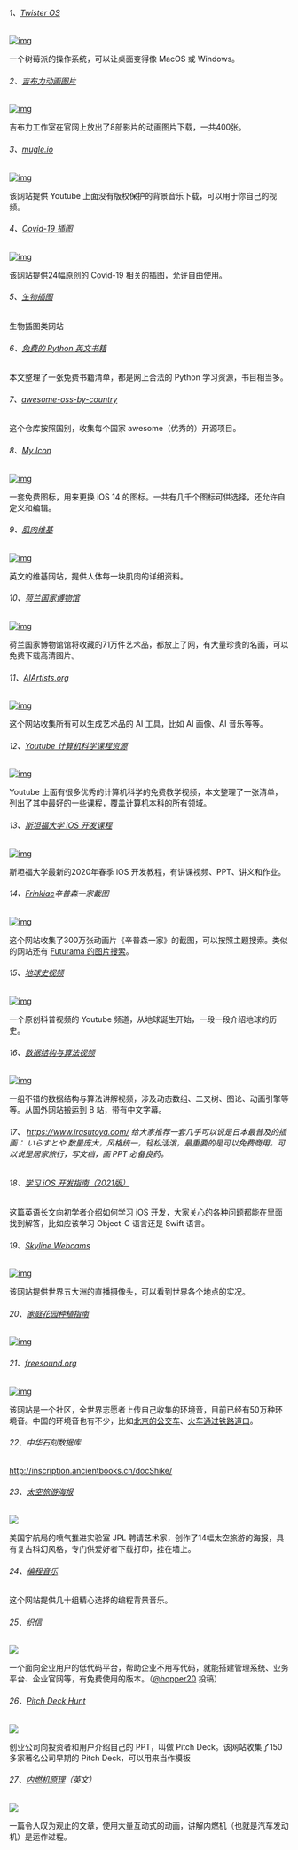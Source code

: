 ###### 1、[Twister OS](https://twisteros.com/)

[![img](https://camo.githubusercontent.com/08b707d294088f41d34340b41afacac09ec07603/68747470733a2f2f7777772e77616e67626173652e636f6d2f626c6f67696d672f61737365742f3230323030392f6267323032303039323030382e6a7067)](https://camo.githubusercontent.com/08b707d294088f41d34340b41afacac09ec07603/68747470733a2f2f7777772e77616e67626173652e636f6d2f626c6f67696d672f61737365742f3230323030392f6267323032303039323030382e6a7067)

一个树莓派的操作系统，可以让桌面变得像 MacOS 或 Windows。

###### 2、[吉布力动画图片](http://www.ghibli.jp/info/013344/)

[![img](https://camo.githubusercontent.com/e81497f4f7eefbcb45d326819267f04ee1f97030/68747470733a2f2f7777772e77616e67626173652e636f6d2f626c6f67696d672f61737365742f3230323030392f6267323032303039323231322e6a7067)](https://camo.githubusercontent.com/e81497f4f7eefbcb45d326819267f04ee1f97030/68747470733a2f2f7777772e77616e67626173652e636f6d2f626c6f67696d672f61737365742f3230323030392f6267323032303039323231322e6a7067)

吉布力工作室在官网上放出了8部影片的动画图片下载，一共400张。

###### 3、[mugle.io](https://mugle.io/)

[![img](https://camo.githubusercontent.com/90a26a87979c6780f71ccf82439cfc86e465a710cdaf5055ca211e8cc2b9cc28/68747470733a2f2f7777772e77616e67626173652e636f6d2f626c6f67696d672f61737365742f3230323031312f6267323032303131323930382e6a7067)](https://camo.githubusercontent.com/90a26a87979c6780f71ccf82439cfc86e465a710cdaf5055ca211e8cc2b9cc28/68747470733a2f2f7777772e77616e67626173652e636f6d2f626c6f67696d672f61737365742f3230323031312f6267323032303131323930382e6a7067)

该网站提供 Youtube 上面没有版权保护的背景音乐下载，可以用于你自己的视频。

###### 4、[Covid-19 插图](https://www.pixeltrue.com/frontliner-heroes)

[![img](https://camo.githubusercontent.com/48bfe7b2dda9a0f82f6e0638a5fd5e8a5f49bc200c7790c03ac117a417a8941c/68747470733a2f2f7777772e77616e67626173652e636f6d2f626c6f67696d672f61737365742f3230323031322f6267323032303132303431392e6a7067)](https://camo.githubusercontent.com/48bfe7b2dda9a0f82f6e0638a5fd5e8a5f49bc200c7790c03ac117a417a8941c/68747470733a2f2f7777772e77616e67626173652e636f6d2f626c6f67696d672f61737365742f3230323031322f6267323032303132303431392e6a7067)

该网站提供24幅原创的 Covid-19 相关的插图，允许自由使用。

###### 5、[生物插图](https://www.flickr.com/photos/biodivlibrary/)

生物插图类网站

###### 6、[免费的 Python 英文书籍](https://www.pythonkitchen.com/legally-free-python-books-list/)

本文整理了一张免费书籍清单，都是网上合法的 Python 学习资源，书目相当多。

###### 7、[awesome-oss-by-country](https://github.com/slowernews/awesome-oss-by-country)

这个仓库按照国别，收集每个国家 awesome（优秀的）开源项目。

###### 8、[My Icon](https://myicon.io/)

[![img](https://camo.githubusercontent.com/6b4c14b94270fb394d4d84eb12f64b023c8ceb9d88f2ea71a88f12324e7c9b4c/68747470733a2f2f7777772e77616e67626173652e636f6d2f626c6f67696d672f61737365742f3230323130312f6267323032313031303730352e6a7067)](https://camo.githubusercontent.com/6b4c14b94270fb394d4d84eb12f64b023c8ceb9d88f2ea71a88f12324e7c9b4c/68747470733a2f2f7777772e77616e67626173652e636f6d2f626c6f67696d672f61737365742f3230323130312f6267323032313031303730352e6a7067)

一套免费图标，用来更换 iOS 14 的图标。一共有几千个图标可供选择，还允许自定义和编辑。

###### 9、[肌肉维基](https://musclewiki.com/)

[![img](https://camo.githubusercontent.com/d9f4156ee768863d406941558e27783ccd384ea987fd00cd46be9d50d2e45c81/68747470733a2f2f7777772e77616e67626173652e636f6d2f626c6f67696d672f61737365742f3230323130312f6267323032313031323131302e6a7067)](https://camo.githubusercontent.com/d9f4156ee768863d406941558e27783ccd384ea987fd00cd46be9d50d2e45c81/68747470733a2f2f7777772e77616e67626173652e636f6d2f626c6f67696d672f61737365742f3230323130312f6267323032313031323131302e6a7067)

英文的维基网站，提供人体每一块肌肉的详细资料。

###### 10、[荷兰国家博物馆](https://www.rijksmuseum.nl/en/rijksstudio)

[![img](https://camo.githubusercontent.com/bcb018ea256523352d467cf43f95a89c9f9495b7a91733f25196b0f6d5aa4f2d/68747470733a2f2f7777772e77616e67626173652e636f6d2f626c6f67696d672f61737365742f3230323130312f6267323032313031323230372e6a7067)](https://camo.githubusercontent.com/bcb018ea256523352d467cf43f95a89c9f9495b7a91733f25196b0f6d5aa4f2d/68747470733a2f2f7777772e77616e67626173652e636f6d2f626c6f67696d672f61737365742f3230323130312f6267323032313031323230372e6a7067)

荷兰国家博物馆馆将收藏的71万件艺术品，都放上了网，有大量珍贵的名画，可以免费下载高清图片。

###### 11、[AIArtists.org](https://aiartists.org/ai-generated-art-tools)

[![img](https://camo.githubusercontent.com/2ceeabc43e5354f99174b724e2267f6a95b8eea25fefecf02a14112121168844/68747470733a2f2f7777772e77616e67626173652e636f6d2f626c6f67696d672f61737365742f3230323130322f6267323032313032303630312e6a7067)](https://camo.githubusercontent.com/2ceeabc43e5354f99174b724e2267f6a95b8eea25fefecf02a14112121168844/68747470733a2f2f7777772e77616e67626173652e636f6d2f626c6f67696d672f61737365742f3230323130322f6267323032313032303630312e6a7067)

这个网站收集所有可以生成艺术品的 AI 工具，比如 AI 画像、AI 音乐等等。

###### 12、[Youtube 计算机科学课程资源](https://web.archive.org/web/20210210143025/https://laconicml.com/computer-science-curriculum-youtube-videos/)

[![img](https://camo.githubusercontent.com/030d95849e686a9e60d823aec3468e22514f1212c063f763a19349ce704409f9/68747470733a2f2f63646e2e6265656b6b612e636f6d2f626c6f67696d672f61737365742f3230323130322f6267323032313032313130352e6a7067)](https://camo.githubusercontent.com/030d95849e686a9e60d823aec3468e22514f1212c063f763a19349ce704409f9/68747470733a2f2f63646e2e6265656b6b612e636f6d2f626c6f67696d672f61737365742f3230323130322f6267323032313032313130352e6a7067)

Youtube 上面有很多优秀的计算机科学的免费教学视频，本文整理了一张清单，列出了其中最好的一些课程，覆盖计算机本科的所有领域。

###### 13、[斯坦福大学 iOS 开发课程](https://cs193p.sites.stanford.edu/)

[![img](https://camo.githubusercontent.com/83e721e60ea2e427c82b302f1fecd0f976c5c0f819ef9019f346369a489bbd6c/68747470733a2f2f63646e2e6265656b6b612e636f6d2f626c6f67696d672f61737365742f3230323130322f6267323032313032313130312e6a7067)](https://camo.githubusercontent.com/83e721e60ea2e427c82b302f1fecd0f976c5c0f819ef9019f346369a489bbd6c/68747470733a2f2f63646e2e6265656b6b612e636f6d2f626c6f67696d672f61737365742f3230323130322f6267323032313032313130312e6a7067)

斯坦福大学最新的2020年春季 iOS 开发教程，有讲课视频、PPT、讲义和作业。

###### 14、[Frinkiac](https://frinkiac.com/)辛普森一家截图

[![img](https://camo.githubusercontent.com/19801058ff8fb690b7656fcd7944125878ac67b72481f2420522f7b6bc30c161/68747470733a2f2f63646e2e6265656b6b612e636f6d2f626c6f67696d672f61737365742f3230323130322f6267323032313032313430322e6a7067)](https://camo.githubusercontent.com/19801058ff8fb690b7656fcd7944125878ac67b72481f2420522f7b6bc30c161/68747470733a2f2f63646e2e6265656b6b612e636f6d2f626c6f67696d672f61737365742f3230323130322f6267323032313032313430322e6a7067)

这个网站收集了300万张动画片《辛普森一家》的截图，可以按照主题搜索。类似的网站还有 [Futurama 的图片搜索](https://morbotron.com/)。

###### 15、[地球史视频](https://www.youtube.com/c/HistoryoftheEarth/videos)

[![img](https://camo.githubusercontent.com/f0fc21714d41e2736865645d6a96ea291e8eaf693fd0db51d97a12d24d1e0c2c/68747470733a2f2f63646e2e6265656b6b612e636f6d2f626c6f67696d672f61737365742f3230323130332f6267323032313033303830352e6a7067)](https://camo.githubusercontent.com/f0fc21714d41e2736865645d6a96ea291e8eaf693fd0db51d97a12d24d1e0c2c/68747470733a2f2f63646e2e6265656b6b612e636f6d2f626c6f67696d672f61737365742f3230323130332f6267323032313033303830352e6a7067)

一个原创科普视频的 Youtube 频道，从地球诞生开始，一段一段介绍地球的历史。

###### 16、[数据结构与算法视频](https://space.bilibili.com/50003725/video)

[![img](https://camo.githubusercontent.com/680d06de89339a12eccc052acdabaef11dbe213683dbd3e900f4456a4896aa93/68747470733a2f2f63646e2e6265656b6b612e636f6d2f626c6f67696d672f61737365742f3230323130332f6267323032313033323230352e6a7067)](https://camo.githubusercontent.com/680d06de89339a12eccc052acdabaef11dbe213683dbd3e900f4456a4896aa93/68747470733a2f2f63646e2e6265656b6b612e636f6d2f626c6f67696d672f61737365742f3230323130332f6267323032313033323230352e6a7067)

一组不错的数据结构与算法讲解视频，涉及动态数组、二叉树、图论、动画引擎等等。从国外网站搬运到 B 站，带有中文字幕。

###### 17、 https://www.irasutoya.com/ 给大家推荐一套几乎可以说是日本最普及的插画： いらすとや 数量庞大，风格统一，轻松活泼，最重要的是可以免费商用。可以说是居家旅行，写文档，画 PPT 必备良药。

###### 18、[学习 iOS 开发指南（2021版）](https://matteomanferdini.com/become-an-ios-developer/)

这篇英语长文向初学者介绍如何学习 iOS 开发，大家关心的各种问题都能在里面找到解答，比如应该学习 Object-C 语言还是 Swift 语言。

###### 19、[Skyline Webcams](https://www.skylinewebcams.com/)

[![img](https://camo.githubusercontent.com/084261a4eca23b8151fefad457e0bdc8ae2c7f4157d01f876617e6ac12501a77/68747470733a2f2f63646e2e6265656b6b612e636f6d2f626c6f67696d672f61737365742f3230323130342f6267323032313034313730322e6a7067)](https://camo.githubusercontent.com/084261a4eca23b8151fefad457e0bdc8ae2c7f4157d01f876617e6ac12501a77/68747470733a2f2f63646e2e6265656b6b612e636f6d2f626c6f67696d672f61737365742f3230323130342f6267323032313034313730322e6a7067)

该网站提供世界五大洲的直播摄像头，可以看到世界各个地点的实况。

###### 20、[家庭花园种植指南](http://www.gardening.cornell.edu/homegardening/)

[![img](https://camo.githubusercontent.com/bad34899264c4d38c75a5cd16be67b81423868939d983ca9d658c09fe9e19099/68747470733a2f2f63646e2e6265656b6b612e636f6d2f626c6f67696d672f61737365742f3230323130352f6267323032313035313830352e6a7067)](https://camo.githubusercontent.com/bad34899264c4d38c75a5cd16be67b81423868939d983ca9d658c09fe9e19099/68747470733a2f2f63646e2e6265656b6b612e636f6d2f626c6f67696d672f61737365742f3230323130352f6267323032313035313830352e6a7067)

###### 21、[freesound.org](https://freesound.org/)

[![img](https://camo.githubusercontent.com/277ae54aebc276148b843cef2e6b8f55ab4611e45f4fabbe7ced8f09aea5f47c/68747470733a2f2f63646e2e6265656b6b612e636f6d2f626c6f67696d672f61737365742f3230323130352f6267323032313035323430392e6a7067)](https://camo.githubusercontent.com/277ae54aebc276148b843cef2e6b8f55ab4611e45f4fabbe7ced8f09aea5f47c/68747470733a2f2f63646e2e6265656b6b612e636f6d2f626c6f67696d672f61737365742f3230323130352f6267323032313035323430392e6a7067)

该网站是一个社区，全世界志愿者上传自己收集的环境音，目前已经有50万种环境音。中国的环境音也有不少，比如[北京的公交车](https://freesound.org/people/nslkc/sounds/100206/)、[火车通过铁路道口](https://freesound.org/people/RTB45/sounds/151807/)。

###### 22、中华石刻数据库
http://inscription.ancientbooks.cn/docShike/



###### 23、[太空旅游海报](https://www.jpl.nasa.gov/galleries/visions-of-the-future)

[![](https://camo.githubusercontent.com/65d51d6b2e36f8b9ef5873a7bcb4cf07375c3cac28f3c080263d0978ee338e3b/68747470733a2f2f63646e2e6265656b6b612e636f6d2f626c6f67696d672f61737365742f3230323130372f6267323032313037303130322e6a7067)](https://camo.githubusercontent.com/65d51d6b2e36f8b9ef5873a7bcb4cf07375c3cac28f3c080263d0978ee338e3b/68747470733a2f2f63646e2e6265656b6b612e636f6d2f626c6f67696d672f61737365742f3230323130372f6267323032313037303130322e6a7067)

美国宇航局的喷气推进实验室 JPL 聘请艺术家，创作了14幅太空旅游的海报，具有复古科幻风格，专门供爱好者下载打印，挂在墙上。

###### 24、[编程音乐](https://www.musicforprogramming.net/)

这个网站提供几十组精心选择的编程背景音乐。



###### 25、[织信](https://www.informat.cn/)

[![](https://camo.githubusercontent.com/3039309c0508336a058e816f5c5d3b065aa4f07fd926fe3ba5669a6134c95ea6/68747470733a2f2f63646e2e6265656b6b612e636f6d2f626c6f67696d672f61737365742f3230323130372f6267323032313037323731312e6a7067)](https://camo.githubusercontent.com/3039309c0508336a058e816f5c5d3b065aa4f07fd926fe3ba5669a6134c95ea6/68747470733a2f2f63646e2e6265656b6b612e636f6d2f626c6f67696d672f61737365742f3230323130372f6267323032313037323731312e6a7067)

一个面向企业用户的低代码平台，帮助企业不用写代码，就能搭建管理系统、业务平台、企业官网等，有免费使用的版本。（[@hopper20](https://github.com/ruanyf/weekly/issues/1866) 投稿）

###### 26、[Pitch Deck Hunt](https://www.pitchdeckhunt.com/)

[![](https://camo.githubusercontent.com/f7673e8190531206c5c486d0bcb5c7d0b52f76e3470c87c3d6e7db508b731d5b/68747470733a2f2f63646e2e6265656b6b612e636f6d2f626c6f67696d672f61737365742f3230323130372f6267323032313037313030322e6a7067)](https://camo.githubusercontent.com/f7673e8190531206c5c486d0bcb5c7d0b52f76e3470c87c3d6e7db508b731d5b/68747470733a2f2f63646e2e6265656b6b612e636f6d2f626c6f67696d672f61737365742f3230323130372f6267323032313037313030322e6a7067)

创业公司向投资者和用户介绍自己的 PPT，叫做 Pitch Deck。该网站收集了150多家著名公司早期的 Pitch Deck，可以用来当作模板

###### 27、[内燃机原理](https://ciechanow.ski/internal-combustion-engine/)（英文）

[![](https://camo.githubusercontent.com/2f39364f23431ddf86f62e91019c5805a098a57f3fab88981bb0522664471d1f/68747470733a2f2f63646e2e6265656b6b612e636f6d2f626c6f67696d672f61737365742f3230323130382f6267323032313038303130322e6a7067)](https://camo.githubusercontent.com/2f39364f23431ddf86f62e91019c5805a098a57f3fab88981bb0522664471d1f/68747470733a2f2f63646e2e6265656b6b612e636f6d2f626c6f67696d672f61737365742f3230323130382f6267323032313038303130322e6a7067)

一篇令人叹为观止的文章，使用大量互动式的动画，讲解内燃机（也就是汽车发动机）是运作过程。